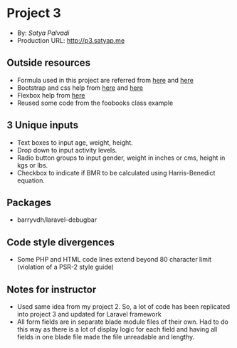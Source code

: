 # Project 3
+ By: *Satya Palvadi*
+ Production URL: <http://p3.satyap.me>

## Outside resources
+ Formula used in this project are referred from [here](http://www.bmrcalculator.org/) and [here](https://en.wikipedia.org/wiki/Basal_metabolic_rate)
+ Bootstrap and css help from [here](http://getbootstrap.com/) and [here](https://www.w3schools.com/booTsTrap/default.asp)
+ Flexbox help from [here](https://css-tricks.com/snippets/css/a-guide-to-flexbox/)
+ Reused some code from the foobooks class example

## 3 Unique inputs
+ Text boxes to input age, weight, height.
+ Drop down to input activity levels.
+ Radio button groups to input gender, weight in inches or cms, height in kgs or lbs.
+ Checkbox to indicate if BMR to be calculated using Harris-Benedict equation. 

## Packages
+ barryvdh/laravel-debugbar

## Code style divergences
+ Some PHP and HTML code lines extend beyond 80 character limit (violation of a PSR-2 style guide)

## Notes for instructor
+ Used same idea from my project 2. So, a lot of code has been replicated into project 3 and updated for Laravel framework
+ All form fields are in separate blade module files of their own. Had to do this way as there is a lot of display logic for each field and having all fields in one blade file made the file unreadable and lengthy.
